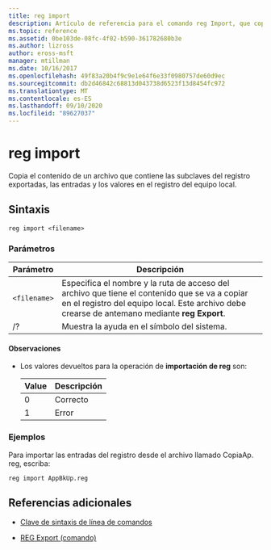 ```yaml
---
title: reg import
description: Artículo de referencia para el comando reg Import, que copia el contenido de un archivo que contiene subclaves del registro, entradas y valores exportados en el registro del equipo local.
ms.topic: reference
ms.assetid: 0be103de-08fc-4f02-b590-361782680b3e
ms.author: lizross
author: eross-msft
manager: mtillman
ms.date: 10/16/2017
ms.openlocfilehash: 49f83a20b4f9c9e1e64f6e33f0980757de60d9ec
ms.sourcegitcommit: db2d46842c68813d043738d6523f13d8454fc972
ms.translationtype: MT
ms.contentlocale: es-ES
ms.lasthandoff: 09/10/2020
ms.locfileid: "89627037"
---
```

# <a name="reg-import"></a>reg import

Copia el contenido de un archivo que contiene las subclaves del registro exportadas, las entradas y los valores en el registro del equipo local.

## <a name="syntax"></a>Sintaxis

```
reg import <filename>
```

### <a name="parameters"></a>Parámetros

| Parámetro | Descripción |
|--|--|
| `<filename>` | Especifica el nombre y la ruta de acceso del archivo que tiene el contenido que se va a copiar en el registro del equipo local. Este archivo debe crearse de antemano mediante **reg Export**. |
| /? | Muestra la ayuda en el símbolo del sistema. |

#### <a name="remarks"></a>Observaciones

- Los valores devueltos para la operación de **importación de reg** son:

    | Value | Descripción |
    |--|--|
    | 0 | Correcto |
    | 1 | Error |

### <a name="examples"></a>Ejemplos

Para importar las entradas del registro desde el archivo llamado CopiaAp. reg, escriba:

```
reg import AppBkUp.reg
```

## <a name="additional-references"></a>Referencias adicionales

- [Clave de sintaxis de línea de comandos](command-line-syntax-key.md)

- [REG Export (comando)](reg-export.md)
